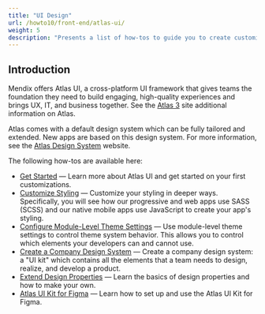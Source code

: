 ```yaml
---
title: "UI Design"
url: /howto10/front-end/atlas-ui/
weight: 5
description: "Presents a list of how-tos to guide you to create customized applications using Atlas UI."
---
```


## Introduction

Mendix offers Atlas UI, a cross-platform UI framework that gives teams the foundation they need to build engaging, high-quality experiences and brings UX, IT, and business together. See the [Atlas 3](https://atlas.mendix.com) site additional information on Atlas.

Atlas comes with a default design system which can be fully tailored and extended. New apps are based on this design system. For more information, see the [Atlas Design System](https://atlasdesignsystem.mendixcloud.com/) website.

The following how-tos are available here:

* [Get Started](/howto10/front-end/get-started/) — Learn more about Atlas UI and get started on your first customizations.
* [Customize Styling](/howto10/front-end/customize-styling-new/) — Customize your styling in deeper ways. Specifically, you will see how our progressive and web apps use SASS (SCSS) and our native mobile apps use JavaScript to create your app's styling.
* [Configure Module-Level Theme Settings](/howto10/front-end/module-level-theme-settings/) — Use module-level theme settings to control theme system behavior. This allows you to control which elements your developers can and cannot use.
* [Create a Company Design System](/howto10/front-end/create-a-company-design-system/) — Create a company design system: a "UI kit" which contains all the elements that a team needs to design, realize, and develop a product.
* [Extend Design Properties](/howto10/front-end/extend-design-properties/) — Learn the basics of design properties and how to make your own.
* [Atlas UI Kit for Figma](/howto10/front-end/figma-ui-kit/) — Learn how to set up and use the Atlas UI Kit for Figma.

